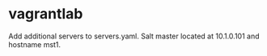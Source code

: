 # vagrantlab

Add additional servers to servers.yaml. Salt master located at 10.1.0.101 and hostname mst1.
